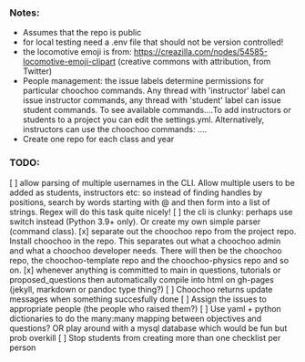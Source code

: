 
### Notes:
- Assumes that the repo is public
- for local testing need a .env file that should not be version controlled!
- the locomotive emoji is from: https://creazilla.com/nodes/54585-locomotive-emoji-clipart (creative commons with attribution, from Twitter)
- People management: the issue labels determine permissions for particular choochoo commands. Any thread with 'instructor' label can issue instructor commands, any thread with 'student' label can issue student commands. To see available commands....To add instructors or students to a project you can edit the settings.yml. Alternatively, instructors can use the choochoo commands: ....
- Create one repo for each class and  year


### TODO:

[ ] allow parsing of multiple usernames in the CLI. Allow multiple users to be added as students, instructors etc: so instead of finding handles by positions, search by words starting with @ and then form into a list of strings. Regex will do this task quite nicely!
[ ] the cli is clunky: perhaps use switch instead (Python 3.9+ only). Or create my own simple parser (command class).
[x] separate out the choochoo repo from the project repo. Install choochoo in the repo. This separates out what a choochoo admin and what a choochoo developer needs. There will then be the choochoo repo, the choochoo-template repo and the choochoo-physics repo and so on.
[x] whenever anything is committed to main in questions, tutorials or proposed_questions then automatically compile into html on gh-pages (jekyll, markdown or pandoc type thing?)
[ ] Choochoo returns update messages when something succesfully done
[ ] Assign the issues to appropriate people (the people who raised them?)
[ ] Use yaml + python dictionaries to do the many:many mapping between objectives and questions? OR play around with a mysql database which would be fun but prob overkill
[ ] Stop students from creating more than one checklist per person
